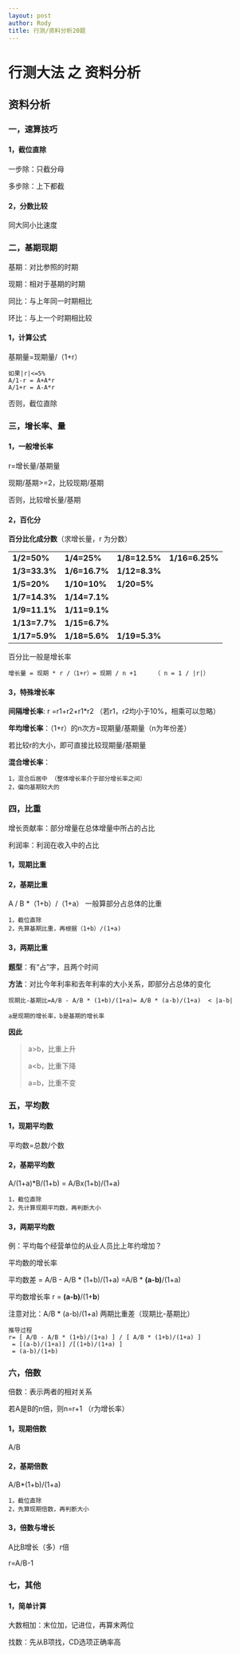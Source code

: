 ```yaml
---
layout: post
author: Rody
title: 行测/资料分析20题
---
```


# 行测大法 之 资料分析

## 资料分析

### 一，速算技巧

#### 1，截位直除

一步除：只截分母

多步除：上下都截

#### 2，分数比较

同大同小比速度

### 二，基期现期

基期：对比参照的时期

现期：相对于基期的时期

同比：与上年同一时期相比

环比：与上一个时期相比较

#### 1，计算公式

基期量=现期量/（1+r）

```
如果|r|<=5%
A/1-r = A+A*r
A/1+r = A-A*r
```

 否则，截位直除

### 三，增长率、量

#### 1，一般增长率

r=增长量/基期量

现期/基期>=2，比较现期/基期

否则，比较增长量/基期

#### 2，百化分

**百分比化成分数**（求增长量，r 为分数）

|               |               |               |                |
| ------------- | ------------- | ------------- | -------------- |
| **1/2=50%**   | **1/4=25%**   | **1/8=12.5%** | **1/16=6.25%** |
| **1/3=33.3%** | **1/6=16.7%** | **1/12=8.3%** |                |
| **1/5=20%**   | **1/10=10%**  | **1/20=5%**   |                |
| **1/7=14.3%** | **1/14=7.1%** |               |                |
| **1/9=11.1%** | **1/11=9.1%** |               |                |
| **1/13=7.7%** | **1/15=6.7%** |               |                |
| **1/17=5.9%** | **1/18=5.6%** | **1/19=5.3%** |                |

百分比一般是增长率

```
增长量 = 现期 * r /（1+r）= 现期 / n +1     （ n = 1 / |r|）
```

#### 3，特殊增长率

**间隔增长率**:      r =r1+r2+r1*r2  （若r1，r2均小于10%，相乘可以忽略）

**年均增长率**：（1+r）的n次方=现期量/基期量（n为年份差）

若比较r的大小，即可直接比较现期量/基期量

**混合增长率**：

```
1，混合后居中 （整体增长率介于部分增长率之间）
2，偏向基期较大的
```



### 四，比重

增长贡献率：部分增量在总体增量中所占的占比

利润率：利润在收入中的占比

#### 1，现期比重

#### 2，基期比重

A / B  *（1+b）/（1+a）  一般算部分占总体的比重

```
1，截位直除
2，先算基期比重，再根据（1+b）/(1+a)
```

#### 3，两期比重

**题型**：有“占”字，且两个时间

**方法**：对比今年利率和去年利率的大小关系，即部分占总体的变化

```
现期比-基期比=A/B - A/B * (1+b)/(1+a)= A/B * (a-b)/(1+a)  < |a-b|

a是现期的增长率，b是基期的增长率
```

**因此**

>a>b，比重上升
>
>a<b，比重下降
>
>a=b，比重不变

### 五，平均数

#### 1，现期平均数

平均数=总数/个数

#### 2，基期平均数

A/(1+a)*B/(1+b) = A/Bx(1+b)/(1+a)

```
1，截位直除
2，先计算现期平均数，再判断大小
```

#### 3，两期平均数

例：平均每个经营单位的从业人员比上年约增加？

平均数的增长率

平均数差 = A/B - A/B * (1+b)/(1+a) =A/B * **(a-b)**/(1+a) 

平均数增长率 r = **(a-b)**/(1+**b**) 

注意对比：A/B * (a-b)/(1+a)   两期比重差（现期比-基期比）

```
推导过程
r= [ A/B - A/B * (1+b)/(1+a) ] / [ A/B * (1+b)/(1+a) ]
 = [(a-b)/(1+a)] /[(1+b)/(1+a) ]
 = (a-b)/(1+b) 
```

### 六，倍数

倍数：表示两者的相对关系

若A是B的n倍，则n=r+1 （r为增长率）

#### 1，现期倍数

A/B

#### 2，基期倍数

A/B*(1+b)/(1+a) 

```
1，截位直除
2，先算现期倍数，再判断大小
```

#### 3，倍数与增长

A比B增长（多）r倍

r=A/B-1

### 七，其他

#### 1，简单计算

大数相加：末位加，记进位，再算末两位

找数：先从B项找，CD选项正确率高